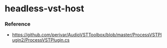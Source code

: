 headless-vst-host
=================
### Reference
- https://github.com/perivar/AudioVSTToolbox/blob/master/ProcessVSTPlugin2/ProcessVSTPlugin.cs
